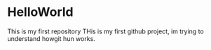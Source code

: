 # HelloWorld
This is my first repository
THis is my first github project, im trying to understand howgit hun works.
